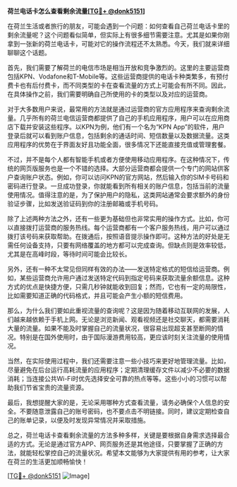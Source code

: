 **荷兰电话卡怎么查看剩余流量[[TG💪+ @donk5151](https://t.me/s/donk5151)]**

在荷兰生活或者旅行的朋友，可能会遇到一个问题：如何查看自己荷兰电话卡里的剩余流量呢？这个问题看似简单，但实际上有很多细节需要注意。尤其是如果你刚拿到一张新的荷兰电话卡，可能对它的操作流程还不太熟悉。今天，我们就来详细聊聊这个话题。

首先，我们需要了解荷兰的电信市场是相当开放和竞争激烈的。这里的主要运营商包括KPN、Vodafone和T-Mobile等。这些运营商提供的电话卡种类繁多，有预付费卡也有后付费卡，而不同类型的卡在查看流量的方式上可能会有所不同。因此，在具体操作之前，我们需要明确自己所使用的卡的类型以及对应的运营商。

对于大多数用户来说，最常用的方法就是通过运营商的官方应用程序来查询剩余流量。几乎所有的荷兰电信运营商都提供了自己的手机应用程序，用户可以在应用商店下载并安装这些程序。以KPN为例，他们有一个名为“KPN App”的软件，用户登录后就可以看到账户信息，包括剩余的通话时间、短信数量以及数据流量。这类应用程序的优势在于界面友好且功能全面，很多情况下还能直接充值或管理套餐。

不过，并不是每个人都有智能手机或者方便使用移动应用程序。在这种情况下，传统的网页版服务也是一个不错的选择。大部分运营商都会提供一个专门的网站供客户查询账户状态。例如，你可以访问KPN的官方网站，然后输入你的SIM卡号码和密码进行登录。一旦成功登录，你就能看到所有相关的账户信息，包括当前的流量使用情况。值得注意的是，为了保护用户的隐私，这类网站通常会要求额外的身份验证步骤，比如发送验证码到你的注册邮箱或手机号码。

除了上述两种方法之外，还有一些更为基础但也非常实用的操作方式。比如，你可以直接拨打运营商的服务热线。每个运营商都有一个客户服务热线，用户可以通过拨打该号码来获取帮助。在拨通后，按照语音提示操作即可。这种方法的好处是无需任何设备支持，只要有网络覆盖的地方都可以完成查询。但缺点则是效率较低，尤其是在高峰时段，等待时间可能会比较长。

另外，还有一种不太常见但同样有效的办法——发送特定格式的短信给运营商。例如，某些运营商允许用户通过发送特定代码到指定号码来获取流量余额信息。这种方式的优点是快捷方便，只需几秒钟就能收到回复；然而，它也有一定的局限性，比如需要知道正确的代码格式，并且可能会产生小额的短信费用。

那么，为什么我们要如此重视流量的查询呢？这是因为随着移动互联网的发展，人们越来越依赖于手机上网。无论是浏览新闻、观看视频还是社交聊天，都需要消耗大量的流量。如果不能及时掌握自己的流量状况，很容易出现超支甚至断网的情况。特别是在国外使用时，由于国际漫游费用较高，更应该时刻关注流量的使用情况。

当然，在实际使用过程中，我们还需要注意一些小技巧来更好地管理流量。比如，尽量避免在后台运行高耗流量的应用程序；定期清理缓存文件以减少不必要的数据消耗；当连接公共Wi-Fi时优先选择安全可靠的热点等等。这些小小的习惯可以帮助我们节省宝贵的流量资源。

最后，我想提醒大家的是，无论采用哪种方式查看流量，请务必确保个人信息的安全。不要随意泄露自己的账号密码，也不要点击不明链接。同时，建议定期检查自己的账单记录，以便及时发现异常情况并采取措施。

总之，荷兰电话卡查看剩余流量的方法多种多样，关键是要根据自身需求选择最合适的方式。无论是通过官方APP、网页服务还是其他途径，只要掌握了正确的方法，就能轻松掌控自己的流量状况。希望本文能够为大家提供有用的参考，让大家在荷兰的生活更加顺畅愉快！

[[TG💪+ @donk5151](https://t.me/s/donk5151) ![Image](https://i.postimg.cc/rwNCRYN7/Snipaste-2025-04-30-17-27-05.png)]